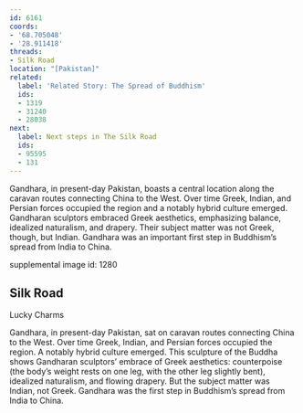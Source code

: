 ```yaml
---
id: 6161
coords:
- '68.705048'
- '28.911418'
threads:
- Silk Road
location: "[Pakistan]"
related:
  label: 'Related Story: The Spread of Buddhism'
  ids:
  - 1319
  - 31240
  - 28038
next:
  label: Next steps in The Silk Road
  ids:
  - 95595
  - 131
---
```


Gandhara, in present-day Pakistan, boasts a central location along the caravan routes connecting China to the West. Over time Greek, Indian, and Persian forces occupied the region and a notably hybrid culture emerged. Gandharan sculptors embraced Greek aesthetics, emphasizing balance, idealized naturalism, and drapery. Their subject matter was not Greek, though, but Indian. Gandhara was an important first step in Buddhism’s spread from India to China.

supplemental image id: 1280

## Silk Road

Lucky Charms

Gandhara, in present-day Pakistan, sat on caravan routes connecting China to the West. Over time Greek, Indian, and Persian forces occupied the region. A notably hybrid culture emerged. This sculpture of the Buddha shows Gandharan sculptors’ embrace of Greek aesthetics: counterpoise (the body’s weight rests on one leg, with the other leg slightly bent), idealized naturalism, and flowing drapery. But the subject matter was Indian, not Greek. Gandhara was the first step in Buddhism’s spread from India to China.
